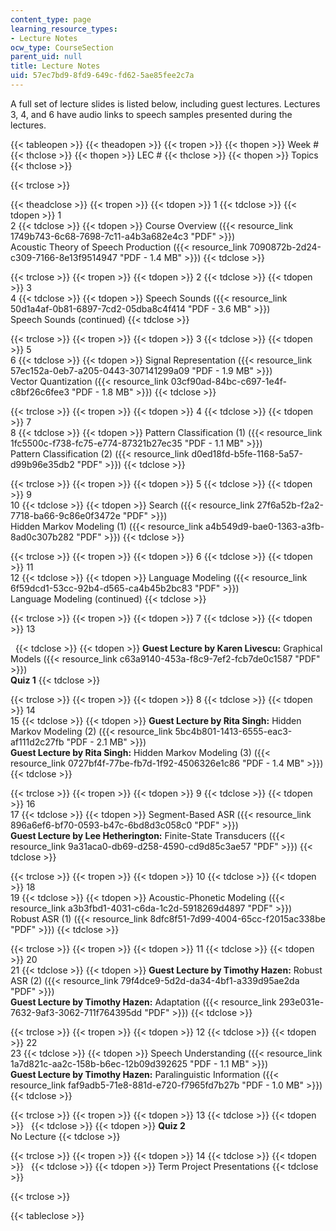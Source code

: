 ```yaml
---
content_type: page
learning_resource_types:
- Lecture Notes
ocw_type: CourseSection
parent_uid: null
title: Lecture Notes
uid: 57ec7bd9-8fd9-649c-fd62-5ae85fee2c7a
---
```


A full set of lecture slides is listed below, including guest lectures. Lectures 3, 4, and 6 have audio links to speech samples presented during the lectures.

{{< tableopen >}}
{{< theadopen >}}
{{< tropen >}}
{{< thopen >}}
Week #
{{< thclose >}}
{{< thopen >}}
LEC #
{{< thclose >}}
{{< thopen >}}
Topics
{{< thclose >}}

{{< trclose >}}

{{< theadclose >}}
{{< tropen >}}
{{< tdopen >}}
1
{{< tdclose >}}
{{< tdopen >}}
1  
2
{{< tdclose >}}
{{< tdopen >}}
Course Overview ({{< resource_link 1749b743-6c68-7698-7c11-a4b3a682e4c3 "PDF" >}})  
Acoustic Theory of Speech Production ({{< resource_link 7090872b-2d24-c309-7166-8e13f9514947 "PDF - 1.4 MB" >}})
{{< tdclose >}}

{{< trclose >}}
{{< tropen >}}
{{< tdopen >}}
2
{{< tdclose >}}
{{< tdopen >}}
3  
4
{{< tdclose >}}
{{< tdopen >}}
Speech Sounds ({{< resource_link 50d1a4af-0b81-6897-7cd2-05dba8c4f414 "PDF - 3.6 MB" >}})  
Speech Sounds (continued)
{{< tdclose >}}

{{< trclose >}}
{{< tropen >}}
{{< tdopen >}}
3
{{< tdclose >}}
{{< tdopen >}}
5  
6
{{< tdclose >}}
{{< tdopen >}}
Signal Representation ({{< resource_link 57ec152a-0eb7-a205-0443-307141299a09 "PDF - 1.9 MB" >}})  
Vector Quantization ({{< resource_link 03cf90ad-84bc-c697-1e4f-c8bf26c6fee3 "PDF - 1.8 MB" >}})
{{< tdclose >}}

{{< trclose >}}
{{< tropen >}}
{{< tdopen >}}
4
{{< tdclose >}}
{{< tdopen >}}
7  
8
{{< tdclose >}}
{{< tdopen >}}
Pattern Classification (1) ({{< resource_link 1fc5500c-f738-fc75-e774-87321b27ec35 "PDF - 1.1 MB" >}})  
Pattern Classification (2) ({{< resource_link d0ed18fd-b5fe-1168-5a57-d99b96e35db2 "PDF" >}})
{{< tdclose >}}

{{< trclose >}}
{{< tropen >}}
{{< tdopen >}}
5
{{< tdclose >}}
{{< tdopen >}}
9  
10
{{< tdclose >}}
{{< tdopen >}}
Search ({{< resource_link 27f6a52b-f2a2-7718-ba66-9c86e0f3472e "PDF" >}})  
Hidden Markov Modeling (1) ({{< resource_link a4b549d9-bae0-1363-a3fb-8ad0c307b282 "PDF" >}})
{{< tdclose >}}

{{< trclose >}}
{{< tropen >}}
{{< tdopen >}}
6
{{< tdclose >}}
{{< tdopen >}}
11  
12
{{< tdclose >}}
{{< tdopen >}}
Language Modeling ({{< resource_link 6f59dcd1-53cc-92b4-d565-ca4b45b2bc83 "PDF" >}})  
Language Modeling (continued)
{{< tdclose >}}

{{< trclose >}}
{{< tropen >}}
{{< tdopen >}}
7
{{< tdclose >}}
{{< tdopen >}}
13  
  
 
{{< tdclose >}}
{{< tdopen >}}
**Guest Lecture by Karen Livescu:** Graphical Models ({{< resource_link c63a9140-453a-f8c9-7ef2-fcb7de0c1587 "PDF" >}})  
**Quiz 1**
{{< tdclose >}}

{{< trclose >}}
{{< tropen >}}
{{< tdopen >}}
8
{{< tdclose >}}
{{< tdopen >}}
14  
15
{{< tdclose >}}
{{< tdopen >}}
**Guest Lecture by Rita Singh:** Hidden Markov Modeling (2) ({{< resource_link 5bc4b801-1413-6555-eac3-af111d2c27fb "PDF - 2.1 MB" >}})  
**Guest Lecture by Rita Singh:** Hidden Markov Modeling (3) ({{< resource_link 0727bf4f-77be-fb7d-1f92-4506326e1c86 "PDF - 1.4 MB" >}})
{{< tdclose >}}

{{< trclose >}}
{{< tropen >}}
{{< tdopen >}}
9
{{< tdclose >}}
{{< tdopen >}}
16  
17
{{< tdclose >}}
{{< tdopen >}}
Segment-Based ASR ({{< resource_link 896a6ef6-bf70-0593-b47c-6bd8d3c058c0 "PDF" >}})  
**Guest Lecture by Lee Hetherington:** Finite-State Transducers ({{< resource_link 9a31aca0-db69-d258-4590-cd9d85c3ae57 "PDF" >}})
{{< tdclose >}}

{{< trclose >}}
{{< tropen >}}
{{< tdopen >}}
10
{{< tdclose >}}
{{< tdopen >}}
18  
19
{{< tdclose >}}
{{< tdopen >}}
Acoustic-Phonetic Modeling ({{< resource_link a3b3fbd1-4031-c6da-1c2d-5918269d4897 "PDF" >}})  
Robust ASR (1) ({{< resource_link 8dfc8f51-7d99-4004-65cc-f2015ac338be "PDF" >}})
{{< tdclose >}}

{{< trclose >}}
{{< tropen >}}
{{< tdopen >}}
11
{{< tdclose >}}
{{< tdopen >}}
20  
21
{{< tdclose >}}
{{< tdopen >}}
**Guest Lecture by Timothy Hazen:** Robust ASR (2) ({{< resource_link 79f4dce9-5d2d-da34-4bf1-a339d95ae2da "PDF" >}})  
**Guest Lecture by Timothy Hazen:** Adaptation ({{< resource_link 293e031e-7632-9af3-3062-711f764395dd "PDF" >}})
{{< tdclose >}}

{{< trclose >}}
{{< tropen >}}
{{< tdopen >}}
12
{{< tdclose >}}
{{< tdopen >}}
22  
23
{{< tdclose >}}
{{< tdopen >}}
Speech Understanding ({{< resource_link 1a7d821c-aa2c-158b-b6ec-12b09d392625 "PDF - 1.1 MB" >}})  
**Guest Lecture by Timothy Hazen:** Paralinguistic Information ({{< resource_link faf9adb5-71e8-881d-e720-f7965fd7b27b "PDF - 1.0 MB" >}})
{{< tdclose >}}

{{< trclose >}}
{{< tropen >}}
{{< tdopen >}}
13
{{< tdclose >}}
{{< tdopen >}}
 
{{< tdclose >}}
{{< tdopen >}}
**Quiz 2**  
No Lecture
{{< tdclose >}}

{{< trclose >}}
{{< tropen >}}
{{< tdopen >}}
14
{{< tdclose >}}
{{< tdopen >}}
 
{{< tdclose >}}
{{< tdopen >}}
Term Project Presentations
{{< tdclose >}}

{{< trclose >}}

{{< tableclose >}}